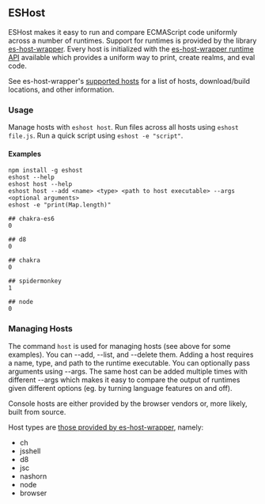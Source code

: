 ## ESHost

ESHost makes it easy to run and compare ECMAScript code uniformly across a number of runtimes. Support for runtimes is provided by the library [es-host-wrapper](https://github.com/bterlson/es-host-wrapper). Every host is initialized with the [es-host-wrapper runtime API](https://github.com/bterlson/es-host-wrapper#runtime-library) available which provides a uniform way to print, create realms, and eval code. 

See es-host-wrapper's [supported hosts](https://github.com/bterlson/es-host-wrapper#supported-hosts) for a list of hosts, download/build locations, and other information.

### Usage

Manage hosts with `eshost host`. Run files across all hosts using `eshost file.js`. Run a quick script using `eshost -e "script"`.

#### Examples

```
npm install -g eshost
eshost --help
eshost host --help
eshost host --add <name> <type> <path to host executable> --args <optional arguments>
eshost -e "print(Map.length)"

## chakra-es6
0

## d8
0

## chakra
0

## spidermonkey
1

## node
0
```

### Managing Hosts

The command `host` is used for managing hosts (see above for some examples). You can --add, --list, and --delete them. Adding a host requires a name, type, and path to the runtime executable. You can optionally pass arguments using --args. The same host can be added multiple times with different --args which makes it easy to compare the output of runtimes given different options (eg. by turning language features on and off).

Console hosts are either provided by the browser vendors or, more likely, built from source.

Host types are [those provided by es-host-wrapper](https://github.com/bterlson/es-host-wrapper#supported-hosts), namely:

* ch
* jsshell
* d8
* jsc
* nashorn
* node
* browser
